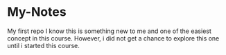 # My-Notes
My first repo
 I know this is something new to me and one of the easiest concept in this course. 
 However, i did not get a chance to explore this one until i started this course. 
